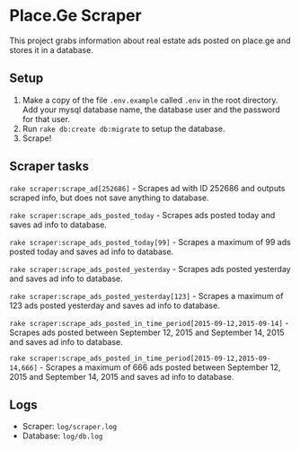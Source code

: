 # Place.Ge Scraper

This project grabs information about real estate ads posted on place.ge and stores it in a database.

## Setup

1. Make a copy of the file `.env.example` called `.env` in the root directory. Add your mysql database name, the database user and the password for that user.
2. Run `rake db:create db:migrate` to setup the database.
3. Scrape!

## Scraper tasks

`rake scraper:scrape_ad[252686]` - Scrapes ad with ID 252686 and outputs scraped info, but does not save anything to database.

`rake scraper:scrape_ads_posted_today` - Scrapes ads posted today and saves ad info to database.

`rake scraper:scrape_ads_posted_today[99]` - Scrapes a maximum of 99 ads posted today and saves ad info to database.

`rake scraper:scrape_ads_posted_yesterday` - Scrapes ads posted yesterday and saves ad info to database.

`rake scraper:scrape_ads_posted_yesterday[123]` - Scrapes a maximum of 123 ads posted yesterday and saves ad info to database.

`rake scraper:scrape_ads_posted_in_time_period[2015-09-12,2015-09-14]` - Scrapes ads posted between September 12, 2015 and September 14, 2015 and saves ad info to database.

`rake scraper:scrape_ads_posted_in_time_period[2015-09-12,2015-09-14,666]` - Scrapes a maximum of 666 ads posted between September 12, 2015 and September 14, 2015 and saves ad info to database.

## Logs

- Scraper: `log/scraper.log`
- Database: `log/db.log`
